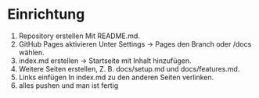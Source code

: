 # Einrichtung
1. Repository erstellen Mit README.md.
2. GitHub Pages aktivieren Unter Settings -> Pages den Branch oder /docs wählen.
3. index.md erstellen -> Startseite mit Inhalt hinzufügen.
4. Weitere Seiten erstellen, Z. B. docs/setup.md und docs/features.md.
5. Links einfügen In index.md zu den anderen Seiten verlinken.
6. alles pushen und man ist fertig
